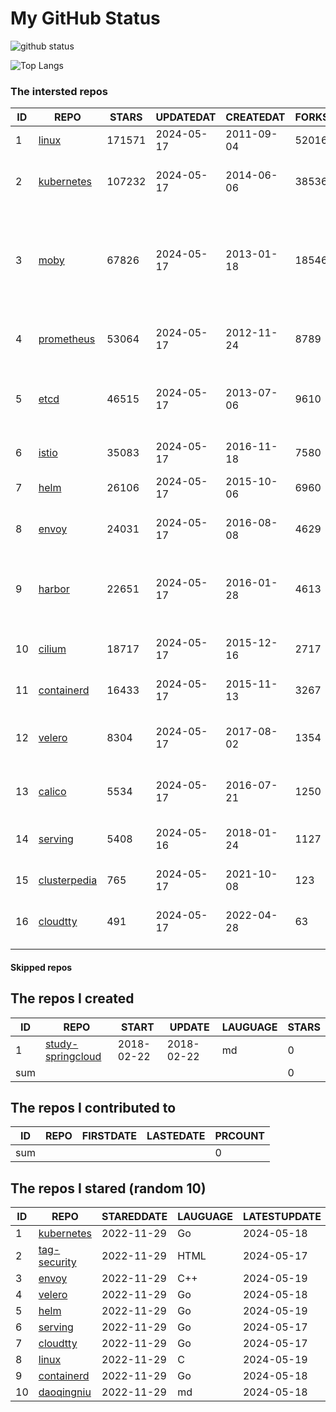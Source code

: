 # My GitHub Status

<img src="https://github-readme-stats-1.yihong0618.vercel.app/api?username=daoqingniu&show_icons=true&&&hide_title=true&count_private=true" alt="github status" />

![Top Langs](https://github-readme-stats-1.yihong0618.vercel.app/api/top-langs/?username=daoqingniu&layout=compact)

<!--START_SECTION:github_repos-->
### The intersted repos
| ID |                              REPO                               | STARS  | UPDATEDAT  | CREATEDAT  | FORKSCOUNT |                                                DESCRIPTIONS                                                |
|----|-----------------------------------------------------------------|--------|------------|------------|------------|------------------------------------------------------------------------------------------------------------|
|  1 | [linux](https://github.com/torvalds/linux)                      | 171571 | 2024-05-17 | 2011-09-04 |      52016 | Linux kernel source tree                                                                                   |
|  2 | [kubernetes](https://github.com/kubernetes/kubernetes)          | 107232 | 2024-05-17 | 2014-06-06 |      38536 | Production-Grade Container Scheduling and Management                                                       |
|  3 | [moby](https://github.com/moby/moby)                            |  67826 | 2024-05-17 | 2013-01-18 |      18546 | The Moby Project - a collaborative project for the container ecosystem to assemble container-based systems |
|  4 | [prometheus](https://github.com/prometheus/prometheus)          |  53064 | 2024-05-17 | 2012-11-24 |       8789 | The Prometheus monitoring system and time series database.                                                 |
|  5 | [etcd](https://github.com/etcd-io/etcd)                         |  46515 | 2024-05-17 | 2013-07-06 |       9610 | Distributed reliable key-value store for the most critical data of a distributed system                    |
|  6 | [istio](https://github.com/istio/istio)                         |  35083 | 2024-05-17 | 2016-11-18 |       7580 | Connect, secure, control, and observe services.                                                            |
|  7 | [helm](https://github.com/helm/helm)                            |  26106 | 2024-05-17 | 2015-10-06 |       6960 | The Kubernetes Package Manager                                                                             |
|  8 | [envoy](https://github.com/envoyproxy/envoy)                    |  24031 | 2024-05-17 | 2016-08-08 |       4629 | Cloud-native high-performance edge/middle/service proxy                                                    |
|  9 | [harbor](https://github.com/goharbor/harbor)                    |  22651 | 2024-05-17 | 2016-01-28 |       4613 | An open source trusted cloud native registry project that stores, signs, and scans content.                |
| 10 | [cilium](https://github.com/cilium/cilium)                      |  18717 | 2024-05-17 | 2015-12-16 |       2717 | eBPF-based Networking, Security, and Observability                                                         |
| 11 | [containerd](https://github.com/containerd/containerd)          |  16433 | 2024-05-17 | 2015-11-13 |       3267 | An open and reliable container runtime                                                                     |
| 12 | [velero](https://github.com/vmware-tanzu/velero)                |   8304 | 2024-05-17 | 2017-08-02 |       1354 | Backup and migrate Kubernetes applications and their persistent volumes                                    |
| 13 | [calico](https://github.com/projectcalico/calico)               |   5534 | 2024-05-17 | 2016-07-21 |       1250 | Cloud native networking and network security                                                               |
| 14 | [serving](https://github.com/knative/serving)                   |   5408 | 2024-05-16 | 2018-01-24 |       1127 | Kubernetes-based, scale-to-zero, request-driven compute                                                    |
| 15 | [clusterpedia](https://github.com/clusterpedia-io/clusterpedia) |    765 | 2024-05-17 | 2021-10-08 |        123 | The Encyclopedia of Kubernetes clusters                                                                    |
| 16 | [cloudtty](https://github.com/cloudtty/cloudtty)                |    491 | 2024-05-17 | 2022-04-28 |         63 | A Friendly Kubernetes CloudShell (Web Terminal) !                                                          |



#### Skipped repos
<!--END_SECTION:github_repos-->

<!--START_SECTION:my_github-->
## The repos I created
| ID  |                                 REPO                                 |   START    |   UPDATE   | LAUGUAGE | STARS |
|-----|----------------------------------------------------------------------|------------|------------|----------|-------|
|   1 | [study-springcloud](https://github.com/daoqingniu/study-springcloud) | 2018-02-22 | 2018-02-22 | md       |     0 |
| sum |                                                                      |            |            |          |     0 |

## The repos I contributed to
| ID  | REPO | FIRSTDATE | LASTEDATE | PRCOUNT |
|-----|------|-----------|-----------|---------|
| sum |      |           |           |       0 |

## The repos I stared (random 10)
| ID |                          REPO                          | STAREDDATE | LAUGUAGE | LATESTUPDATE |
|----|--------------------------------------------------------|------------|----------|--------------|
|  1 | [kubernetes](https://github.com/kubernetes/kubernetes) | 2022-11-29 | Go       | 2024-05-18   |
|  2 | [tag-security](https://github.com/cncf/tag-security)   | 2022-11-29 | HTML     | 2024-05-17   |
|  3 | [envoy](https://github.com/envoyproxy/envoy)           | 2022-11-29 | C++      | 2024-05-19   |
|  4 | [velero](https://github.com/vmware-tanzu/velero)       | 2022-11-29 | Go       | 2024-05-18   |
|  5 | [helm](https://github.com/helm/helm)                   | 2022-11-29 | Go       | 2024-05-19   |
|  6 | [serving](https://github.com/knative/serving)          | 2022-11-29 | Go       | 2024-05-17   |
|  7 | [cloudtty](https://github.com/cloudtty/cloudtty)       | 2022-11-29 | Go       | 2024-05-17   |
|  8 | [linux](https://github.com/torvalds/linux)             | 2022-11-29 | C        | 2024-05-19   |
|  9 | [containerd](https://github.com/containerd/containerd) | 2022-11-29 | Go       | 2024-05-18   |
| 10 | [daoqingniu](https://github.com/daoqingniu/daoqingniu) | 2022-11-29 | md       | 2024-05-18   |

<!--END_SECTION:my_github-->
